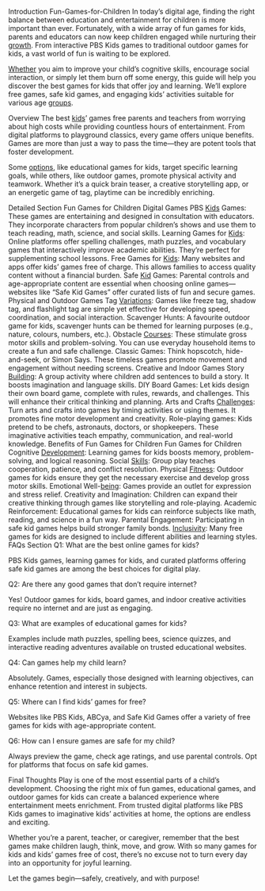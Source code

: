 Introduction
Fun-Games-for-Children In today’s digital age, finding the right balance between education and entertainment for children is more important than ever. Fortunately, with a wide array of fun games for kids, parents and educators can now keep children engaged while nurturing their [growth](https://santabarbaratrapeze.com/safety-gear-for-parkour). From interactive PBS Kids games to traditional outdoor games for kids, a vast world of fun is waiting to be explored.

[Whether](https://santabarbaratrapeze.com/guide-to-parkour-2025) you aim to improve your child’s cognitive skills, encourage social interaction, or simply let them burn off some energy, this guide will help you discover the best games for kids that offer joy and learning. We’ll explore free games, safe kid games, and engaging kids’ activities suitable for various age [groups](https://santabarbaratrapeze.com/how-to-do-parkour-training).

Overview
The best [kids](https://santabarbaratrapeze.com/events-for-kids)’ games free parents and teachers from worrying about high costs while providing countless hours of entertainment. From digital platforms to playground classics, every game offers unique benefits. Games are more than just a way to pass the time—they are potent tools that foster development.

Some [options](https://santabarbaratrapeze.com/kids-fitness-activities), like educational games for kids, target specific learning goals, while others, like outdoor games, promote physical activity and teamwork. Whether it’s a quick brain teaser, a creative storytelling app, or an energetic game of tag, playtime can be incredibly enriching.

Detailed Section
Fun Games for Children
Digital Games
PBS [Kids](https://santabarbaratrapeze.com/fun-games-for-children) Games: These games are entertaining and designed in consultation with educators. They incorporate characters from popular children’s shows and use them to teach reading, math, science, and social skills.
Learning Games for [Kids](https://santabarbaratrapeze.com/events-for-kids): Online platforms offer spelling challenges, math puzzles, and vocabulary games that interactively improve academic abilities. They’re perfect for supplementing school lessons.
Free Games for [Kids](https://santabarbaratrapeze.com/kids-fitness-activities): Many websites and apps offer kids’ games free of charge. This allows families to access quality content without a financial burden.
Safe [Kid](https://santabarbaratrapeze.com/fun-games-for-children) Games: Parental controls and age-appropriate content are essential when choosing online games—websites like “Safe Kid Games” offer curated lists of fun and secure games.
Physical and Outdoor Games
Tag [Variations](https://santabarbaratrapeze.com/group-activities): Games like freeze tag, shadow tag, and flashlight tag are simple yet effective for developing speed, coordination, and social interaction.
Scavenger Hunts: A favourite outdoor game for kids, scavenger hunts can be themed for learning purposes (e.g., nature, colours, numbers, etc.).
Obstacle [Courses](https://santabarbaratrapeze.com/family-day-out-ideas): These stimulate gross motor skills and problem-solving. You can use everyday household items to create a fun and safe challenge.
Classic Games: Think hopscotch, hide-and-seek, or Simon Says. These timeless games promote movement and engagement without needing screens.
Creative and Indoor Games
Story [Building](https://santabarbaratrapeze.com/training-program-workout): A group activity where children add sentences to build a story. It boosts imagination and language skills.
DIY Board Games: Let kids design their own board game, complete with rules, rewards, and challenges. This will enhance their critical thinking and planning.
Arts and Crafts [Challenges](https://santabarbaratrapeze.com/upcoming-workshops): Turn arts and crafts into games by timing activities or using themes. It promotes fine motor development and creativity.
Role-playing games: Kids pretend to be chefs, astronauts, doctors, or shopkeepers. These imaginative activities teach empathy, communication, and real-world knowledge.
Benefits of Fun Games for Children
Fun Games for Children
Cognitive [Development](https://santabarbaratrapeze.com/healthy-life-style-live-well): Learning games for kids boosts memory, problem-solving, and logical reasoning.
Social [Skills](https://santabarbaratrapeze.com/exercise-tips-for-long-term): Group play teaches cooperation, patience, and conflict resolution.
Physical [Fitness](https://santabarbaratrapeze.com/benefits-of-physical-play-2025): Outdoor games for kids ensure they get the necessary exercise and develop gross motor skills.
Emotional Well-[being](https://santabarbaratrapeze.com/testimonials-stories): Games provide an outlet for expression and stress relief.
Creativity and Imagination: Children can expand their creative thinking through games like storytelling and role-playing.
Academic Reinforcement: Educational games for kids can reinforce subjects like math, reading, and science in a fun way.
Parental Engagement: Participating in safe kid games helps build stronger family bonds.
[Inclusivity](https://santabarbaratrapeze.com/local-events): Many free games for kids are designed to include different abilities and learning styles.
FAQs Section
Q1: What are the best online games for kids?

PBS Kids games, learning games for kids, and curated platforms offering safe kid games are among the best choices for digital play.

Q2: Are there any good games that don’t require internet?

Yes! Outdoor games for kids, board games, and indoor creative activities require no internet and are just as engaging.

Q3: What are examples of educational games for kids?

Examples include math puzzles, spelling bees, science quizzes, and interactive reading adventures available on trusted educational websites.

Q4: Can games help my child learn?

Absolutely. Games, especially those designed with learning objectives, can enhance retention and interest in subjects.

Q5: Where can I find kids’ games for free?

Websites like PBS Kids, ABCya, and Safe Kid Games offer a variety of free games for kids with age-appropriate content.

Q6: How can I ensure games are safe for my child?

Always preview the game, check age ratings, and use parental controls. Opt for platforms that focus on safe kid games.

Final Thoughts
Play is one of the most essential parts of a child’s development. Choosing the right mix of fun games, educational games, and outdoor games for kids can create a balanced experience where entertainment meets enrichment. From trusted digital platforms like PBS Kids games to imaginative kids’ activities at home, the options are endless and exciting.

Whether you’re a parent, teacher, or caregiver, remember that the best games make children laugh, think, move, and grow. With so many games for kids and kids’ games free of cost, there’s no excuse not to turn every day into an opportunity for joyful learning.

Let the games begin—safely, creatively, and with purpose!
